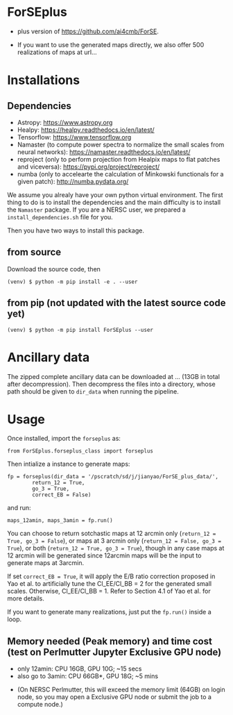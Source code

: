 # ForSEplus
- plus version of https://github.com/ai4cmb/ForSE.

- If you want to use the generated maps directly, we also offer 500 realizations of maps at url...

# Installations
## Dependencies  

- Astropy: https://www.astropy.org
- Healpy: https://healpy.readthedocs.io/en/latest/
- Tensorflow: https://www.tensorflow.org
- Namaster (to compute power spectra to normalize the small scales from neural networks): https://namaster.readthedocs.io/en/latest/
- reproject (only to perform projection from Healpix maps to flat patches and viceversa): https://pypi.org/project/reproject/
- numba (only to accelearte the calculation of Minkowski functionals for a given patch): http://numba.pydata.org/

We assume you alrealy have your own python virtual environment. 
The first thing to do is to install the dependencies and the main difficulty is to install the `Namaster` package. If you are a NERSC user, we prepared a `install_dependencies.sh` file for you. 

Then you have two ways to install this package. 

## from source
Download the source code, then 

    (venv) $ python -m pip install -e . --user

## from pip (not updated with the latest source code yet)
    (venv) $ python -m pip install ForSEplus --user

# Ancillary data 
The zipped complete ancillary data can be downloaded at ... (13GB in total after decompression). Then decompress the files into a directory, whose path should be given to `dir_data` when running the pipeline. 

# Usage
Once installed, import the `forseplus` as:

    from ForSEplus.forseplus_class import forseplus
    
Then intialize a instance to generate maps:

    fp = forseplus(dir_data = '/pscratch/sd/j/jianyao/ForSE_plus_data/', 
            return_12 = True,
            go_3 = True,
            correct_EB = False)

and run:

    maps_12amin, maps_3amin = fp.run()
    
You can choose to return sotchastic maps at 12 arcmin only (`return_12 = True, go_3 = False`), or maps at 3 arcmin only (`return_12 = False, go_3 = True`), or both (`return_12 = True, go_3 = True`), though in any case maps at 12 arcmin will be generated since 12arcmin maps will be the input to generate maps at 3arcmin. 

If set `correct_EB = True`, it will apply the E/B ratio correction proposed in Yao et al. to artificially tune the Cl_EE/Cl_BB = 2 for the generated small scales. Otherwise, Cl_EE/Cl_BB = 1. Refer to Section 4.1 of Yao et al. for more details. 

If you want to generate many realizations, just put the `fp.run()` inside a loop. 

## Memory needed (Peak memory) and time cost (test on Perlmutter Jupyter Exclusive GPU node)
- only 12amin: CPU 16GB, GPU 10G; ~15 secs
- also go to 3amin: CPU 66GB*, GPU 18G; ~5 mins

* (On NERSC Perlmutter, this will exceed the memory limit (64GB) on login node, so you may open a Exclusive GPU node or submit the job to a compute node.)
    
